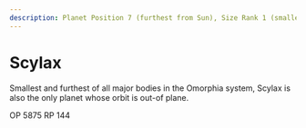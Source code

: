 ```yaml
---
description: Planet Position 7 (furthest from Sun), Size Rank 1 (smallest)
---
```


# Scylax

Smallest and furthest of all major bodies in the Omorphia system, Scylax is also the only planet whose orbit is out-of plane.&#x20;

OP 5875 RP 144
